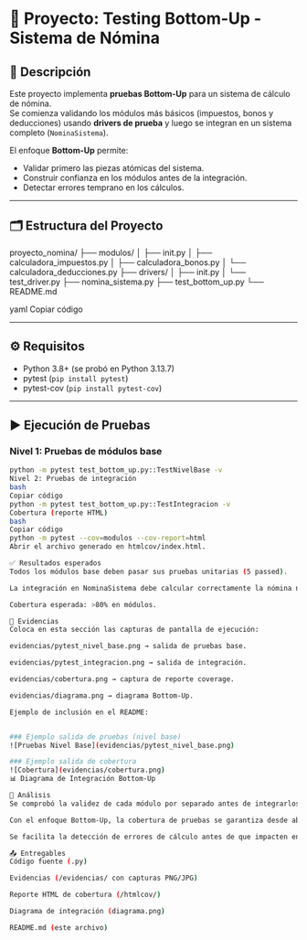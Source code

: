 # 🧮 Proyecto: Testing Bottom-Up - Sistema de Nómina

## 📌 Descripción
Este proyecto implementa **pruebas Bottom-Up** para un sistema de cálculo de nómina.  
Se comienza validando los módulos más básicos (impuestos, bonos y deducciones) usando **drivers de prueba** y luego se integran en un sistema completo (`NominaSistema`).  

El enfoque **Bottom-Up** permite:
- Validar primero las piezas atómicas del sistema.
- Construir confianza en los módulos antes de la integración.
- Detectar errores temprano en los cálculos.

---

## 🗂️ Estructura del Proyecto
proyecto_nomina/
├── modulos/
│ ├── init.py
│ ├── calculadora_impuestos.py
│ ├── calculadora_bonos.py
│ └── calculadora_deducciones.py
├── drivers/
│ ├── init.py
│ └── test_driver.py
├── nomina_sistema.py
├── test_bottom_up.py
└── README.md

yaml
Copiar código

---

## ⚙️ Requisitos
- Python 3.8+ (se probó en Python 3.13.7)
- pytest (`pip install pytest`)
- pytest-cov (`pip install pytest-cov`)

---

## ▶️ Ejecución de Pruebas

### Nivel 1: Pruebas de módulos base
```bash
python -m pytest test_bottom_up.py::TestNivelBase -v
Nivel 2: Pruebas de integración
bash
Copiar código
python -m pytest test_bottom_up.py::TestIntegracion -v
Cobertura (reporte HTML)
bash
Copiar código
python -m pytest --cov=modulos --cov-report=html
Abrir el archivo generado en htmlcov/index.html.

✅ Resultados esperados
Todos los módulos base deben pasar sus pruebas unitarias (5 passed).

La integración en NominaSistema debe calcular correctamente la nómina neta.

Cobertura esperada: >80% en módulos.

📸 Evidencias
Coloca en esta sección las capturas de pantalla de ejecución:

evidencias/pytest_nivel_base.png → salida de pruebas base.

evidencias/pytest_integracion.png → salida de integración.

evidencias/cobertura.png → captura de reporte coverage.

evidencias/diagrama.png → diagrama Bottom-Up.

Ejemplo de inclusión en el README:


### Ejemplo salida de pruebas (nivel base)
![Pruebas Nivel Base](evidencias/pytest_nivel_base.png)

### Ejemplo salida de cobertura
![Cobertura](evidencias/cobertura.png)
📊 Diagrama de Integración Bottom-Up

📝 Análisis
Se comprobó la validez de cada módulo por separado antes de integrarlos.

Con el enfoque Bottom-Up, la cobertura de pruebas se garantiza desde abajo hacia arriba.

Se facilita la detección de errores de cálculo antes de que impacten en el sistema completo.

📤 Entregables
Código fuente (.py)

Evidencias (/evidencias/ con capturas PNG/JPG)

Reporte HTML de cobertura (/htmlcov/)

Diagrama de integración (diagrama.png)

README.md (este archivo)

